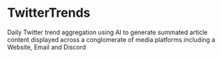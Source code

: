 # TwitterTrends
Daily Twitter trend aggregation using AI to generate summated article content displayed across a conglomerate of media platforms including a Website, Email and Discord
